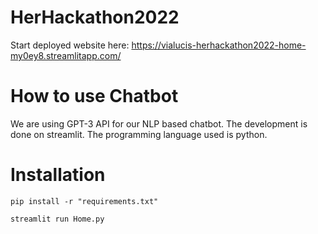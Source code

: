 # HerHackathon2022

Start deployed website here: 
https://vialucis-herhackathon2022-home-my0ey8.streamlitapp.com/ 

# How to use Chatbot

We are using GPT-3 API for our NLP based chatbot.
The development is done on streamlit.
The programming language used is python.

# Installation

```
pip install -r "requirements.txt"
```
```
streamlit run Home.py
```

